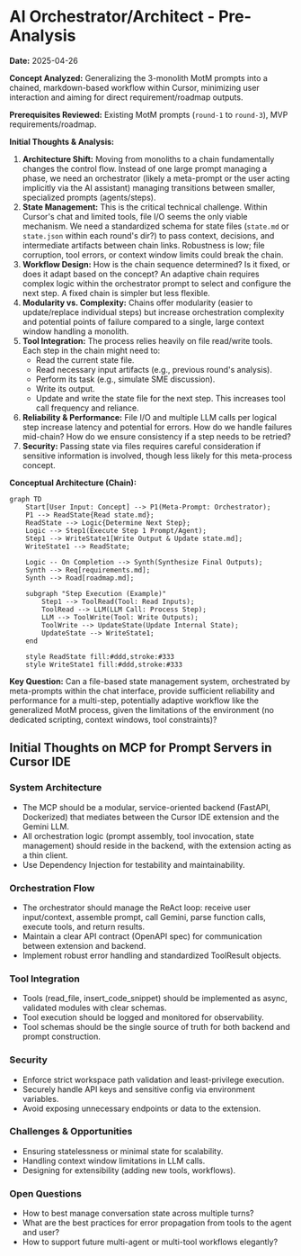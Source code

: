 # AI Orchestrator/Architect - Pre-Analysis

**Date:** 2025-04-26

**Concept Analyzed:** Generalizing the 3-monolith MotM prompts into a chained, markdown-based workflow within Cursor, minimizing user interaction and aiming for direct requirement/roadmap outputs.

**Prerequisites Reviewed:** Existing MotM prompts (`round-1` to `round-3`), MVP requirements/roadmap.

**Initial Thoughts & Analysis:**

1.  **Architecture Shift:** Moving from monoliths to a chain fundamentally changes the control flow. Instead of one large prompt managing a phase, we need an orchestrator (likely a meta-prompt or the user acting implicitly via the AI assistant) managing transitions between smaller, specialized prompts (agents/steps).
2.  **State Management:** This is the critical technical challenge. Within Cursor's chat and limited tools, file I/O seems the only viable mechanism. We need a standardized schema for state files (`state.md` or `state.json` within each round's dir?) to pass context, decisions, and intermediate artifacts between chain links. Robustness is low; file corruption, tool errors, or context window limits could break the chain.
3.  **Workflow Design:** How is the chain sequence determined? Is it fixed, or does it adapt based on the concept? An adaptive chain requires complex logic within the orchestrator prompt to select and configure the next step. A fixed chain is simpler but less flexible.
4.  **Modularity vs. Complexity:** Chains offer modularity (easier to update/replace individual steps) but increase orchestration complexity and potential points of failure compared to a single, large context window handling a monolith.
5.  **Tool Integration:** The process relies heavily on file read/write tools. Each step in the chain might need to:
    *   Read the current state file.
    *   Read necessary input artifacts (e.g., previous round's analysis).
    *   Perform its task (e.g., simulate SME discussion).
    *   Write its output.
    *   Update and write the state file for the next step.
    This increases tool call frequency and reliance.
6.  **Reliability & Performance:** File I/O and multiple LLM calls per logical step increase latency and potential for errors. How do we handle failures mid-chain? How do we ensure consistency if a step needs to be retried?
7.  **Security:** Passing state via files requires careful consideration if sensitive information is involved, though less likely for this meta-process concept.

**Conceptual Architecture (Chain):**

```mermaid
graph TD
    Start[User Input: Concept] --> P1(Meta-Prompt: Orchestrator);
    P1 --> ReadState{Read state.md};
    ReadState --> Logic{Determine Next Step};
    Logic --> Step1(Execute Step 1 Prompt/Agent);
    Step1 --> WriteState1[Write Output & Update state.md];
    WriteState1 --> ReadState;

    Logic -- On Completion --> Synth(Synthesize Final Outputs);
    Synth --> Req[requirements.md];
    Synth --> Road[roadmap.md];

    subgraph "Step Execution (Example)"
        Step1 --> ToolRead(Tool: Read Inputs);
        ToolRead --> LLM(LLM Call: Process Step);
        LLM --> ToolWrite(Tool: Write Outputs);
        ToolWrite --> UpdateState(Update Internal State);
        UpdateState --> WriteState1;
    end

    style ReadState fill:#ddd,stroke:#333
    style WriteState1 fill:#ddd,stroke:#333
```

**Key Question:** Can a file-based state management system, orchestrated by meta-prompts within the chat interface, provide sufficient reliability and performance for a multi-step, potentially adaptive workflow like the generalized MotM process, given the limitations of the environment (no dedicated scripting, context windows, tool constraints)? 

## Initial Thoughts on MCP for Prompt Servers in Cursor IDE

### System Architecture
- The MCP should be a modular, service-oriented backend (FastAPI, Dockerized) that mediates between the Cursor IDE extension and the Gemini LLM.
- All orchestration logic (prompt assembly, tool invocation, state management) should reside in the backend, with the extension acting as a thin client.
- Use Dependency Injection for testability and maintainability.

### Orchestration Flow
- The orchestrator should manage the ReAct loop: receive user input/context, assemble prompt, call Gemini, parse function calls, execute tools, and return results.
- Maintain a clear API contract (OpenAPI spec) for communication between extension and backend.
- Implement robust error handling and standardized ToolResult objects.

### Tool Integration
- Tools (read_file, insert_code_snippet) should be implemented as async, validated modules with clear schemas.
- Tool execution should be logged and monitored for observability.
- Tool schemas should be the single source of truth for both backend and prompt construction.

### Security
- Enforce strict workspace path validation and least-privilege execution.
- Securely handle API keys and sensitive config via environment variables.
- Avoid exposing unnecessary endpoints or data to the extension.

### Challenges & Opportunities
- Ensuring statelessness or minimal state for scalability.
- Handling context window limitations in LLM calls.
- Designing for extensibility (adding new tools, workflows).

### Open Questions
- How to best manage conversation state across multiple turns?
- What are the best practices for error propagation from tools to the agent and user?
- How to support future multi-agent or multi-tool workflows elegantly? 